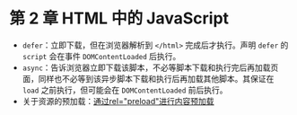 # 第 2 章 HTML 中的 JavaScript

- `defer`：立即下载，但在浏览器解析到 `</html>` 完成后才执行。声明 `defer` 的 `script` 会在事件 `DOMContentLoaded` 后执行。
- `async`：告诉浏览器立即下载该脚本，不必等脚本下载和执行完后再加载页面，同样也不必等到该异步脚本下载和执行后再加载其他脚本。其保证在 `load` 之前执行，但可能会在 `DOMContentLoaded` 前后执行。
- 关于资源的预加载：[通过rel="preload"进行内容预加载](https://developer.mozilla.org/zh-CN/docs/Web/HTML/Preloading_content#%E5%93%AA%E4%BA%9B%E7%B1%BB%E5%9E%8B%E7%9A%84%E5%86%85%E5%AE%B9%E5%8F%AF%E4%BB%A5%E8%A2%AB%E9%A2%84%E5%8A%A0%E8%BD%BD%EF%BC%9F)